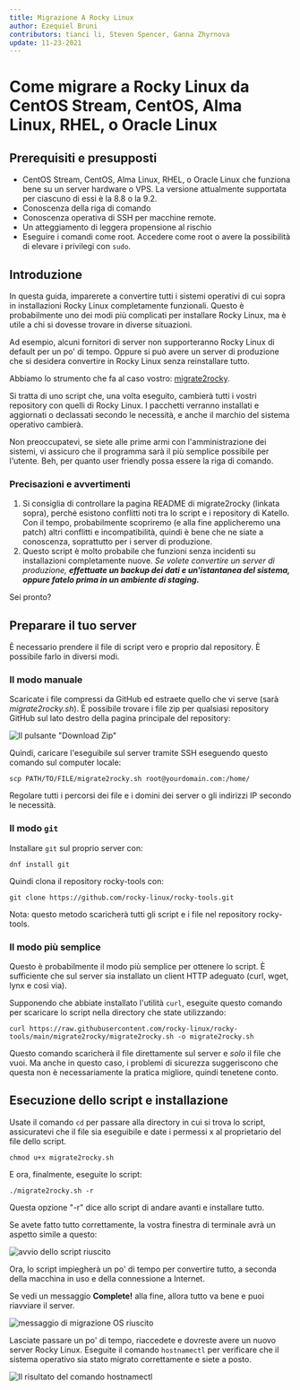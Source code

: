 ```yaml
---
title: Migrazione A Rocky Linux
author: Ezequiel Bruni
contributors: tianci li, Steven Spencer, Ganna Zhyrnova
update: 11-23-2021
---
```


# Come migrare a Rocky Linux da CentOS Stream, CentOS, Alma Linux, RHEL, o Oracle Linux

## Prerequisiti e presupposti

* CentOS Stream, CentOS, Alma Linux, RHEL, o Oracle Linux che funziona bene su un server hardware o VPS. La versione attualmente supportata per ciascuno di essi è la 8.8 o la 9.2.
* Conoscenza della riga di comando
* Conoscenza operativa di SSH per macchine remote.
* Un atteggiamento di leggera propensione al rischio
* Eseguire i comandi come root. Accedere come root o avere la possibilità di elevare i privilegi con `sudo`.

## Introduzione

In questa guida, imparerete a convertire tutti i sistemi operativi di cui sopra in installazioni Rocky Linux completamente funzionali. Questo è probabilmente uno dei modi più complicati per installare Rocky Linux, ma è utile a chi si dovesse trovare in diverse situazioni.

Ad esempio, alcuni fornitori di server non supporteranno Rocky Linux di default per un po' di tempo. Oppure si può avere un server di produzione che si desidera convertire in Rocky Linux senza reinstallare tutto.

Abbiamo lo strumento che fa al caso vostro: [migrate2rocky](https://github.com/rocky-linux/rocky-tools/tree/main/migrate2rocky).

Si tratta di uno script che, una volta eseguito, cambierà tutti i vostri repository con quelli di Rocky Linux. I pacchetti verranno installati e aggiornati o declassati secondo le necessità, e anche il marchio del sistema operativo cambierà.

Non preoccupatevi, se siete alle prime armi con l'amministrazione dei sistemi, vi assicuro che il programma sarà il più semplice possibile per l'utente. Beh, per quanto user friendly possa essere la riga di comando.

### Precisazioni e avvertimenti

1. Si consiglia di controllare la pagina README di migrate2rocky (linkata sopra), perché esistono conflitti noti tra lo script e i repository di Katello. Con il tempo, probabilmente scopriremo (e alla fine applicheremo una patch) altri conflitti e incompatibilità, quindi è bene che ne siate a conoscenza, soprattutto per i server di produzione.
2. Questo script è molto probabile che funzioni senza incidenti su installazioni completamente nuove. _Se volete convertire un server di produzione, **effettuate un backup dei dati e un'istantanea del sistema, oppure fatelo prima in un ambiente di staging.**_

Sei pronto?

## Preparare il tuo server

È necessario prendere il file di script vero e proprio dal repository. È possibile farlo in diversi modi.

### Il modo manuale

Scaricate i file compressi da GitHub ed estraete quello che vi serve (sarà *migrate2rocky.sh*). È possibile trovare i file zip per qualsiasi repository GitHub sul lato destro della pagina principale del repository:

![Il pulsante "Download Zip"](images/migrate2rocky-github-zip.png)

Quindi, caricare l'eseguibile sul server tramite SSH eseguendo questo comando sul computer locale:

```
scp PATH/TO/FILE/migrate2rocky.sh root@yourdomain.com:/home/
```

Regolare tutti i percorsi dei file e i domini dei server o gli indirizzi IP secondo le necessità.

### Il modo `git`

Installare `git` sul proprio server con:

```
dnf install git
```

Quindi clona il repository rocky-tools con:

```
git clone https://github.com/rocky-linux/rocky-tools.git
```

Nota: questo metodo scaricherà tutti gli script e i file nel repository rocky-tools.

### Il modo più semplice

Questo è probabilmente il modo più semplice per ottenere lo script. È sufficiente che sul server sia installato un client HTTP adeguato (curl, wget, lynx e così via).

Supponendo che abbiate installato l'utilità `curl`, eseguite questo comando per scaricare lo script nella directory che state utilizzando:

```
curl https://raw.githubusercontent.com/rocky-linux/rocky-tools/main/migrate2rocky/migrate2rocky.sh -o migrate2rocky.sh
```

Questo comando scaricherà il file direttamente sul server e *solo* il file che vuoi. Ma anche in questo caso, i problemi di sicurezza suggeriscono che questa non è necessariamente la pratica migliore, quindi tenetene conto.

## Esecuzione dello script e installazione

Usate il comando `cd` per passare alla directory in cui si trova lo script, assicuratevi che il file sia eseguibile e date i permessi x al proprietario del file dello script.

```
chmod u+x migrate2rocky.sh
```

E ora, finalmente, eseguite lo script:

```
./migrate2rocky.sh -r
```

Questa opzione "-r" dice allo script di andare avanti e installare tutto.

Se avete fatto tutto correttamente, la vostra finestra di terminale avrà un aspetto simile a questo:

![avvio dello script riuscito](images/migrate2rocky-convert-01.png)

Ora, lo script impiegherà un po' di tempo per convertire tutto, a seconda della macchina in uso e della connessione a Internet.

Se vedi un messaggio **Complete!** alla fine, allora tutto va bene e puoi riavviare il server.

![messaggio di migrazione OS riuscito](images/migrate2rocky-convert-02.png)

Lasciate passare un po' di tempo, riaccedete e dovreste avere un nuovo server Rocky Linux. Eseguite il comando `hostnamectl` per verificare che il sistema operativo sia stato migrato correttamente e siete a posto.

![Il risultato del comando hostnamectl](images/migrate2rocky-convert-03.png)
